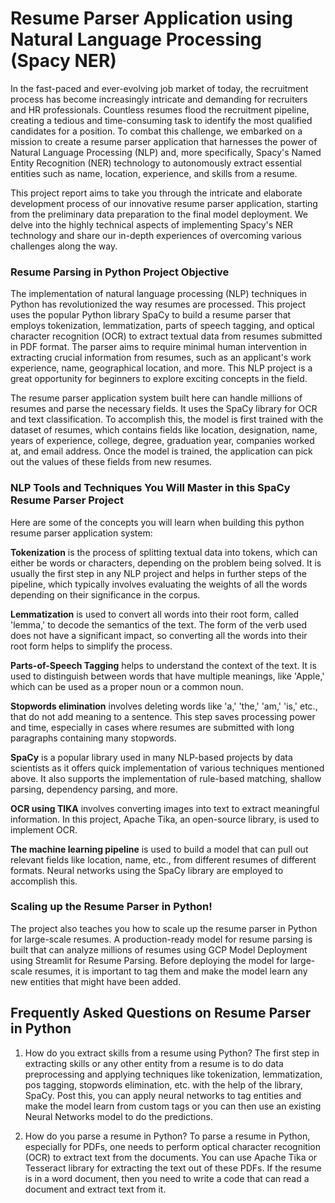 # Resume Parser Application using Natural Language Processing (Spacy NER)
 
In the fast-paced and ever-evolving job market of today, the recruitment process has become increasingly intricate and demanding for recruiters and HR professionals. Countless resumes flood the recruitment pipeline, creating a tedious and time-consuming task to identify the most qualified candidates for a position. To combat this challenge, we embarked on a mission to create a resume parser application that harnesses the power of Natural Language Processing (NLP) and, more specifically, Spacy's Named Entity Recognition (NER) technology to autonomously extract essential entities such as name, location, experience, and skills from a resume.

This project report aims to take you through the intricate and elaborate development process of our innovative resume parser application, starting from the preliminary data preparation to the final model deployment. We delve into the highly technical aspects of implementing Spacy's NER technology and share our in-depth experiences of overcoming various challenges along the way.

### Resume Parsing in Python Project Objective
The implementation of natural language processing (NLP) techniques in Python has revolutionized the way resumes are processed. This project uses the popular Python library SpaCy to build a resume parser that employs tokenization, lemmatization, parts of speech tagging, and optical character recognition (OCR) to extract textual data from resumes submitted in PDF format. The parser aims to require minimal human intervention in extracting crucial information from resumes, such as an applicant's work experience, name, geographical location, and more. This NLP project is a great opportunity for beginners to explore exciting concepts in the field.

The resume parser application system built here can handle millions of resumes and parse the necessary fields. It uses the SpaCy library for OCR and text classification. To accomplish this, the model is first trained with the dataset of resumes, which contains fields like location, designation, name, years of experience, college, degree, graduation year, companies worked at, and email address. Once the model is trained, the application can pick out the values of these fields from new resumes.


### NLP Tools and Techniques You Will Master in this SpaCy Resume Parser Project

Here are some of the concepts you will learn when building this python resume parser application system:

**Tokenization** is the process of splitting textual data into tokens, which can either be words or characters, depending on the problem being solved. It is usually the first step in any NLP project and helps in further steps of the pipeline, which typically involves evaluating the weights of all the words depending on their significance in the corpus.

**Lemmatization** is used to convert all words into their root form, called 'lemma,' to decode the semantics of the text. The form of the verb used does not have a significant impact, so converting all the words into their root form helps to simplify the process.

**Parts-of-Speech Tagging** helps to understand the context of the text. It is used to distinguish between words that have multiple meanings, like 'Apple,' which can be used as a proper noun or a common noun.

**Stopwords elimination** involves deleting words like 'a,' 'the,' 'am,' 'is,' etc., that do not add meaning to a sentence. This step saves processing power and time, especially in cases where resumes are submitted with long paragraphs containing many stopwords.

**SpaCy** is a popular library used in many NLP-based projects by data scientists as it offers quick implementation of various techniques mentioned above. It also supports the implementation of rule-based matching, shallow parsing, dependency parsing, and more.

**OCR using TIKA** involves converting images into text to extract meaningful information. In this project, Apache Tika, an open-source library, is used to implement OCR.

**The machine learning pipeline** is used to build a model that can pull out relevant fields like location, name, etc., from different resumes of different formats. Neural networks using the SpaCy library are employed to accomplish this.

### **Scaling up the Resume Parser in Python!**
The project also teaches you how to scale up the resume parser in Python for large-scale resumes. A production-ready model for resume parsing is built that can analyze millions of resumes using GCP Model Deployment using Streamlit for Resume Parsing. Before deploying the model for large-scale resumes, it is important to tag them and make the model learn any new entities that might have been added.



## Frequently Asked Questions on Resume Parser in Python
 
1) How do you extract skills from a resume using Python?
The first step in extracting skills or any other entity from a resume is to do data preprocessing and applying techniques like tokenization, lemmatization, pos tagging, stopwords elimination, etc. with the help of the library, SpaCy.  Post this, you can apply neural networks to tag entities and make the model learn from custom tags or you can then use an existing Neural Networks model to do the predictions.

 

2)  How do you parse a resume in Python?
To parse a resume in Python, especially for PDFs, one needs to perform optical character recognition (OCR) to extract text from the documents. You can use Apache Tika or Tesseract library for extracting the text out of these PDFs. If the resume is in a word document, then you need to write a code that can read a document and extract text from it.
